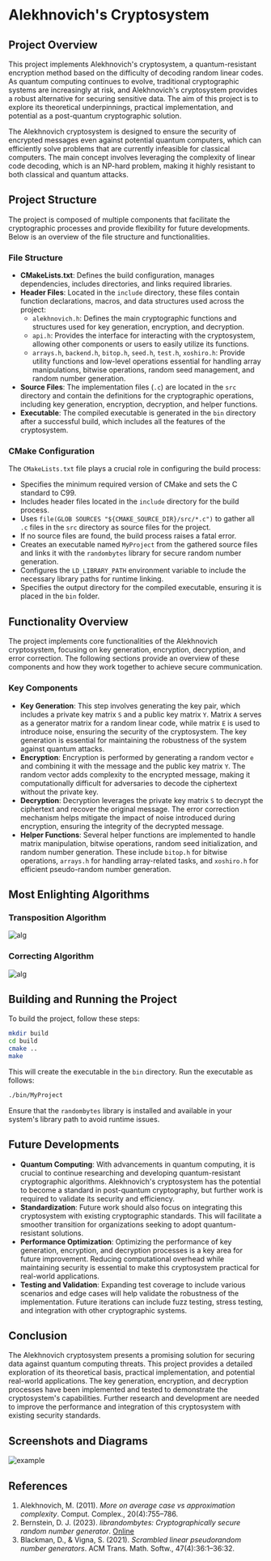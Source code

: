 # Alekhnovich's Cryptosystem

## Project Overview
This project implements Alekhnovich's cryptosystem, a quantum-resistant encryption method based on the difficulty of decoding random linear codes. As quantum computing continues to evolve, traditional cryptographic systems are increasingly at risk, and Alekhnovich's cryptosystem provides a robust alternative for securing sensitive data. The aim of this project is to explore its theoretical underpinnings, practical implementation, and potential as a post-quantum cryptographic solution.

The Alekhnovich cryptosystem is designed to ensure the security of encrypted messages even against potential quantum computers, which can efficiently solve problems that are currently infeasible for classical computers. The main concept involves leveraging the complexity of linear code decoding, which is an NP-hard problem, making it highly resistant to both classical and quantum attacks.

## Project Structure
The project is composed of multiple components that facilitate the cryptographic processes and provide flexibility for future developments. Below is an overview of the file structure and functionalities.

### File Structure
- **CMakeLists.txt**: Defines the build configuration, manages dependencies, includes directories, and links required libraries.
- **Header Files**: Located in the `include` directory, these files contain function declarations, macros, and data structures used across the project:
  - `alekhnovich.h`: Defines the main cryptographic functions and structures used for key generation, encryption, and decryption.
  - `api.h`: Provides the interface for interacting with the cryptosystem, allowing other components or users to easily utilize its functions.
  - `arrays.h`, `backend.h`, `bitop.h`, `seed.h`, `test.h`, `xoshiro.h`: Provide utility functions and low-level operations essential for handling array manipulations, bitwise operations, random seed management, and random number generation.
- **Source Files**: The implementation files (`.c`) are located in the `src` directory and contain the definitions for the cryptographic operations, including key generation, encryption, decryption, and helper functions.
- **Executable**: The compiled executable is generated in the `bin` directory after a successful build, which includes all the features of the cryptosystem.

### CMake Configuration
The `CMakeLists.txt` file plays a crucial role in configuring the build process:
- Specifies the minimum required version of CMake and sets the C standard to C99.
- Includes header files located in the `include` directory for the build process.
- Uses `file(GLOB SOURCES "${CMAKE_SOURCE_DIR}/src/*.c")` to gather all `.c` files in the `src` directory as source files for the project.
- If no source files are found, the build process raises a fatal error.
- Creates an executable named `MyProject` from the gathered source files and links it with the `randombytes` library for secure random number generation.
- Configures the `LD_LIBRARY_PATH` environment variable to include the necessary library paths for runtime linking.
- Specifies the output directory for the compiled executable, ensuring it is placed in the `bin` folder.

## Functionality Overview
The project implements core functionalities of the Alekhnovich cryptosystem, focusing on key generation, encryption, decryption, and error correction. The following sections provide an overview of these components and how they work together to achieve secure communication.

### Key Components
- **Key Generation**: This step involves generating the key pair, which includes a private key matrix `S` and a public key matrix `Y`. Matrix `A` serves as a generator matrix for a random linear code, while matrix `E` is used to introduce noise, ensuring the security of the cryptosystem. The key generation is essential for maintaining the robustness of the system against quantum attacks.
- **Encryption**: Encryption is performed by generating a random vector `e` and combining it with the message and the public key matrix `Y`. The random vector adds complexity to the encrypted message, making it computationally difficult for adversaries to decode the ciphertext without the private key.
- **Decryption**: Decryption leverages the private key matrix `S` to decrypt the ciphertext and recover the original message. The error correction mechanism helps mitigate the impact of noise introduced during encryption, ensuring the integrity of the decrypted message.
- **Helper Functions**: Several helper functions are implemented to handle matrix manipulation, bitwise operations, random seed initialization, and random number generation. These include `bitop.h` for bitwise operations, `arrays.h` for handling array-related tasks, and `xoshiro.h` for efficient pseudo-random number generation.

## Most Enlighting Algorithms

### Transposition Algorithm
![alg](https://github.com/campanamattia/alekhnovich-cryptosystem/blob/master/report/ppt/img/code_screen/transposed.png)

### Correcting Algorithm
![alg](https://github.com/campanamattia/alekhnovich-cryptosystem/blob/master/report/ppt/img/code_screen/correcting.png)
## Building and Running the Project
To build the project, follow these steps:
```sh
mkdir build
cd build
cmake ..
make
```
This will create the executable in the `bin` directory. Run the executable as follows:
```sh
./bin/MyProject
```
Ensure that the `randombytes` library is installed and available in your system's library path to avoid runtime issues.

## Future Developments
- **Quantum Computing**: With advancements in quantum computing, it is crucial to continue researching and developing quantum-resistant cryptographic algorithms. Alekhnovich's cryptosystem has the potential to become a standard in post-quantum cryptography, but further work is required to validate its security and efficiency.
- **Standardization**: Future work should also focus on integrating this cryptosystem with existing cryptographic standards. This will facilitate a smoother transition for organizations seeking to adopt quantum-resistant solutions.
- **Performance Optimization**: Optimizing the performance of key generation, encryption, and decryption processes is a key area for future improvement. Reducing computational overhead while maintaining security is essential to make this cryptosystem practical for real-world applications.
- **Testing and Validation**: Expanding test coverage to include various scenarios and edge cases will help validate the robustness of the implementation. Future iterations can include fuzz testing, stress testing, and integration with other cryptographic systems.

## Conclusion
The Alekhnovich cryptosystem presents a promising solution for securing data against quantum computing threats. This project provides a detailed exploration of its theoretical basis, practical implementation, and potential real-world applications. The key generation, encryption, and decryption processes have been implemented and tested to demonstrate the cryptosystem's capabilities. Further research and development are needed to improve the performance and integration of this cryptosystem with existing security standards.

## Screenshots and Diagrams
![example](https://github.com/campanamattia/alekhnovich-cryptosystem/blob/master/report/ppt/img/code_screen/shell_1.png)

## References
1. Alekhnovich, M. (2011). *More on average case vs approximation complexity*. Comput. Complex., 20(4):755–786.
2. Bernstein, D. J. (2023). *librandombytes: Cryptographically secure random number generator*. [Online](https://randombytes.cr.yp.to/index.html)
3. Blackman, D., & Vigna, S. (2021). *Scrambled linear pseudorandom number generators*. ACM Trans. Math. Softw., 47(4):36:1–36:32.

